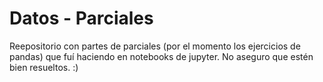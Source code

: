 # Datos - Parciales

Reepositorio con partes de parciales (por el momento los ejercicios de pandas) que fuí haciendo en notebooks de jupyter.
No aseguro que estén bien resueltos. :)
